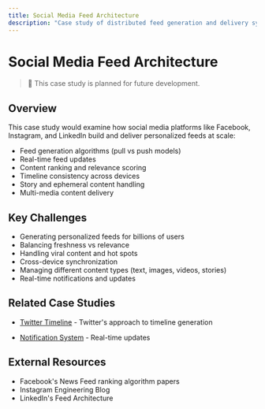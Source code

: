 ```yaml
---
title: Social Media Feed Architecture
description: "Case study of distributed feed generation and delivery systems"
---
```


# Social Media Feed Architecture

> 🚧 This case study is planned for future development.

## Overview
This case study would examine how social media platforms like Facebook, Instagram, and LinkedIn build and deliver personalized feeds at scale:
- Feed generation algorithms (pull vs push models)
- Real-time feed updates
- Content ranking and relevance scoring
- Timeline consistency across devices
- Story and ephemeral content handling
- Multi-media content delivery

## Key Challenges
- Generating personalized feeds for billions of users
- Balancing freshness vs relevance
- Handling viral content and hot spots
- Cross-device synchronization
- Managing different content types (text, images, videos, stories)
- Real-time notifications and updates

## Related Case Studies
- [Twitter Timeline](./twitter-timeline.md) - Twitter's approach to timeline generation
<!-- TODO: Add news feed case study -->
- [Notification System](./notification-system.md) - Real-time updates

## External Resources
- Facebook's News Feed ranking algorithm papers
- Instagram Engineering Blog
- LinkedIn's Feed Architecture